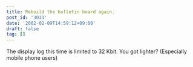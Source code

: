 ```yaml
---
title: Rebuild the bulletin board again.
post_id: '3033'
date: '2002-02-09T14:59:12+09:00'
draft: false
tag: []
---
```


The display log this time is limited to 32 Kbit. You got lighter? (Especially mobile phone users)